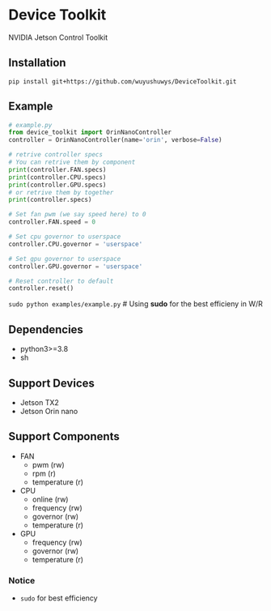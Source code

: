 # Device Toolkit

NVIDIA Jetson Control Toolkit

## Installation
`pip install git+https://github.com/wuyushuwys/DeviceToolkit.git`

## Example

```python
# example.py
from device_toolkit import OrinNanoController
controller = OrinNanoController(name='orin', verbose=False)

# retrive controller specs
# You can retrive them by component
print(controller.FAN.specs)
print(controller.CPU.specs)
print(controller.GPU.specs)
# or retrive them by together
print(controller.specs)

# Set fan pwm (we say speed here) to 0
controller.FAN.speed = 0

# Set cpu governor to userspace
controller.CPU.governor = 'userspace'

# Set gpu governor to userspace
controller.GPU.governor = 'userspace'

# Reset controller to default
controller.reset()
```
`sudo python examples/example.py` # Using **sudo** for the best efficieny in W/R
## Dependencies
 - python3>=3.8
 - sh

## Support Devices
 - Jetson TX2
 - Jetson Orin nano

## Support Components
 - FAN
   - pwm (rw)
   - rpm (r)
   - temperature (r)
 - CPU
   - online (rw)
   - frequency (rw)
   - governor (rw)
   - temperature (r)
 - GPU
   - frequency (rw)
   - governor (rw)
   - temperature (r)

### Notice
 - `sudo` for best efficiency
